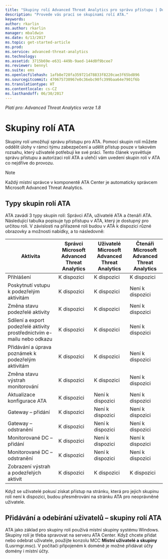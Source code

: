 ```yaml
---
title: "Skupiny rolí Advanced Threat Analytics pro správu přístupu | Dokumentace Microsoftu"
description: "Provede vás prací se skupinami rolí ATA."
keywords: 
author: rkarlin
ms.author: rkarlin
manager: mbaldwin
ms.date: 6/13/2017
ms.topic: get-started-article
ms.prod: 
ms.service: advanced-threat-analytics
ms.technology: 
ms.assetid: 3715b69e-e631-449b-9aed-144d0f9bcee7
ms.reviewer: bennyl
ms.suite: ems
ms.openlocfilehash: 1afb8e728fa359721d78833f8220cae3f65bd896
ms.sourcegitcommit: 470675730967e0c36ebc90fc399baa64e7901f6b
ms.translationtype: HT
ms.contentlocale: cs-CZ
ms.lasthandoff: 06/30/2017
---
```

*Platí pro: Advanced Threat Analytics verze 1.8*




# Skupiny rolí ATA
<a id="ata-role-groups" class="xliff"></a>

Skupiny rolí umožňují správu přístupu pro ATA. Pomocí skupin rolí můžete oddělit úlohy v rámci týmu zabezpečení a udělit přístup pouze v takovém rozsahu, který uživatelé potřebují ke své práci. Tento článek vysvětluje správu přístupu a autorizaci rolí ATA a ulehčí vám uvedení skupin rolí v ATA co nejdříve do provozu.

> [!NOTE]
> Každý místní správce v komponentě ATA Center je automaticky správcem Microsoft Advanced Threat Analytics.

## Typy skupin rolí ATA
<a id="types-of-ata-role-groups" class="xliff"></a> 

ATA zavádí 3 typy skupin rolí: Správci ATA, uživatelé ATA a čtenáři ATA. Následující tabulka popisuje typ přístupu v ATA, který je dostupný pro určitou roli. V závislosti na přiřazené roli budou v ATA k dispozici různé obrazovky a možnosti nabídky, a to následovně:

|Aktivita |Správci Microsoft Advanced Threat Analytics|Uživatelé Microsoft Advanced Threat Analytics|Čtenáři Microsoft Advanced Threat Analytics|
|----|----|----|----|
|Přihlášení|K dispozici|K dispozici|K dispozici|
|Poskytnutí vstupu k podezřelým aktivitám|K dispozici|K dispozici|Není k dispozici|
|Změna stavu podezřelé aktivity|K dispozici|K dispozici|Není k dispozici|
|Sdílení a export podezřelé aktivity prostřednictvím e-mailu nebo odkazu|K dispozici|K dispozici|Není k dispozici|
|Přidávání a úprava poznámek k podezřelým aktivitám|K dispozici|K dispozici|Není k dispozici|
|Změna stavu výstrah monitorování|K dispozici|K dispozici|Není k dispozici|
|Aktualizace konfigurace ATA|K dispozici|Není k dispozici|Není k dispozici|
|Gateway – přidání|K dispozici|Není k dispozici|Není k dispozici|
|Gateway – odstranění |K dispozici|Není k dispozici|Není k dispozici|
|Monitorované DC – přidání |K dispozici|Není k dispozici|Není k dispozici|
|Monitorované DC – odstranění|K dispozici|Není k dispozici|Není k dispozici|
|Zobrazení výstrah a podezřelých aktivit|K dispozici|K dispozici|K dispozici|


Když se uživatelé pokusí získat přístup na stránku, která pro jejich skupinu rolí není k dispozici, budou přesměrováni na stránku ATA pro neoprávněné uživatele. 

## Přidávání a odebírání uživatelů – skupiny rolí ATA
<a id="add--remove-users---ata-role-groups" class="xliff"></a> 

ATA jako základ pro skupiny rolí používá místní skupiny systému Windows. Skupiny rolí je třeba spravovat na serveru ATA Center.
Když chcete přidat nebo odebrat uživatele, použijte konzolu MCC **Místní uživatelé a skupiny** (Lusrmgr.msc). V počítači připojeném k doméně je možné přidávat účty domény i místní účty. 

